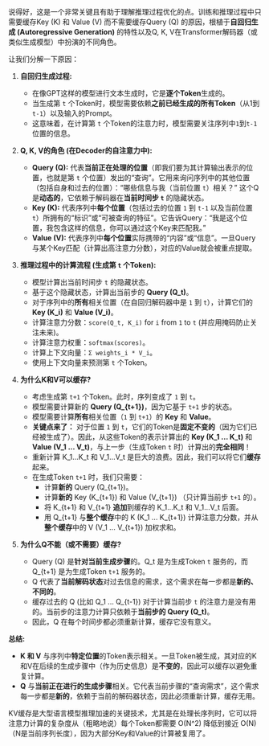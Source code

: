 说得好，这是一个非常关键且有助于理解推理过程优化的点。训练和推理过程中只需要缓存Key (K) 和 Value (V) 而不需要缓存Query (Q) 的原因，根植于**自回归生成 (Autoregressive Generation)** 的特性以及Q, K, V在Transformer解码器（或类似生成模型）中扮演的不同角色。

让我们分解一下原因：

1.  **自回归生成过程:**
    *   在像GPT这样的模型进行文本生成时，它是**逐个Token**生成的。
    *   当生成第 `t` 个Token时，模型需要依赖**之前已经生成的所有Token**（从1到 `t-1`）以及输入的Prompt。
    *   这意味着，在计算第 `t` 个Token的注意力时，模型需要关注序列中`1`到`t-1`位置的信息。

2.  **Q, K, V的角色 (在Decoder的自注意力中):**
    *   **Query (Q):** 代表**当前正在处理的位置**（即我们要为其计算输出表示的位置，也就是第 `t` 个位置）发出的“查询”。它用来询问序列中的其他位置（包括自身和过去的位置）：“哪些信息与我（当前位置 `t`）相关？” 这个Q是**动态的**，它依赖于解码器在**当前时间步 `t`** 的隐藏状态。
    *   **Key (K):** 代表序列中**每个位置**（包括过去的位置 `1` 到 `t-1` 以及当前位置 `t`）所拥有的“标识”或“可被查询的特征”。它告诉Query：“我是这个位置，我包含这样的信息，你可以通过这个Key来匹配我。”
    *   **Value (V):** 代表序列中**每个位置**实际携带的“内容”或“信息”。一旦Query与某个Key匹配（计算出高注意力分数），对应的Value就会被重点提取。

3.  **推理过程中的计算流程 (生成第 `t` 个Token):**
    *   模型计算出当前时间步 `t` 的隐藏状态。
    *   基于这个隐藏状态，计算出当前步的 **Query (Q_t)**。
    *   对于序列中的**所有**相关位置（在自回归解码器中是 `1` 到 `t`），计算它们的 **Key (K_i)** 和 **Value (V_i)**。
    *   计算注意力分数：`score(Q_t, K_i)` for `i` from `1` to `t` (并应用掩码防止关注未来)。
    *   计算注意力权重：`softmax(scores)`。
    *   计算上下文向量：`Σ weights_i * V_i`。
    *   使用上下文向量来预测第 `t` 个Token。

4.  **为什么K和V可以缓存?**
    *   考虑生成第 `t+1` 个Token。此时，序列变成了 `1` 到 `t`。
    *   模型需要计算新的 **Query (Q_{t+1})**，因为它基于 `t+1` 步的状态。
    *   模型需要计算**所有**相关位置（`1` 到 `t+1`）的 **Key** 和 **Value**。
    *   **关键点来了：** 对于位置 `1` 到 `t`，它们的Token是**固定不变的**（因为它们已经被生成了）。因此，从这些Token的表示计算出的 **Key (K_1 ... K_t)** 和 **Value (V_1 ... V_t)**，与上一步（生成Token `t` 时）计算出的**完全相同**！
    *   重新计算 K_1...K_t 和 V_1...V_t 是巨大的浪费。因此，我们可以将它们**缓存**起来。
    *   在生成Token `t+1` 时，我们只需要：
        *   计算**新的** Query (Q_{t+1})。
        *   计算**新的** Key (K_{t+1}) 和 Value (V_{t+1}) （只计算当前步 `t+1` 的）。
        *   将 K_{t+1} 和 V_{t+1} **追加**到缓存的 K_1...K_t 和 V_1...V_t 后面。
        *   用 Q_{t+1} 与**整个缓存**中的 K (K_1 ... K_{t+1}) 计算注意力分数，并从**整个缓存**中的 V (V_1 ... V_{t+1}) 加权求和。

5.  **为什么Q不能（或不需要）缓存?**
    *   Query (Q) 是**针对当前生成步骤**的。Q_t 是为生成Token `t` 服务的，而 Q_{t+1} 是为生成Token `t+1` 服务的。
    *   Q 代表了**当前解码状态**对过去信息的需求，这个需求在每一步都是**新的、不同的**。
    *   缓存过去的 Q (比如 Q_1 ... Q_{t-1}) 对于计算当前步 `t` 的注意力是没有用的。当前步的注意力计算只依赖于**当前步的 Query (Q_t)**。
    *   因此，Q 在每个时间步都必须重新计算，缓存它没有意义。

**总结:**

*   **K 和 V** 与序列中**特定位置**的Token表示相关。一旦Token被生成，其对应的K和V在后续的生成步骤中（作为历史信息）是**不变的**，因此可以缓存以避免重复计算。
*   **Q** 与**当前正在进行的生成步骤**相关。它代表当前步骤的“查询需求”，这个需求每一步都是**新的**，依赖于当前的解码器状态，因此必须重新计算，缓存无用。

KV缓存是大型语言模型推理加速的关键技术，尤其是在处理长序列时，它可以将注意力计算的复杂度从（粗略地说）每个Token都需要 O(N^2) 降低到接近 O(N)（N是当前序列长度），因为大部分Key和Value的计算被复用了。